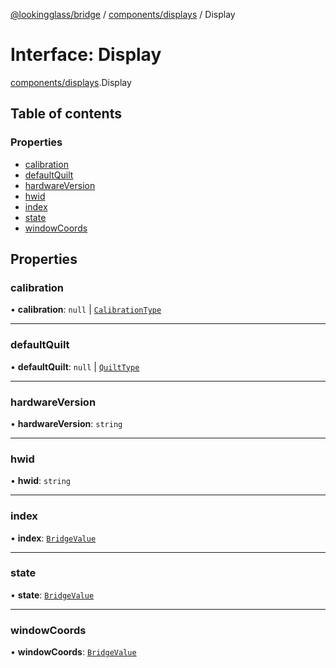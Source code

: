 [@lookingglass/bridge](../README.md) / [components/displays](../modules/components_displays.md) / Display

# Interface: Display

[components/displays](../modules/components_displays.md).Display

## Table of contents

### Properties

- [calibration](components_displays.Display.md#calibration)
- [defaultQuilt](components_displays.Display.md#defaultquilt)
- [hardwareVersion](components_displays.Display.md#hardwareversion)
- [hwid](components_displays.Display.md#hwid)
- [index](components_displays.Display.md#index)
- [state](components_displays.Display.md#state)
- [windowCoords](components_displays.Display.md#windowcoords)

## Properties

### calibration

• **calibration**: ``null`` \| [`CalibrationType`](components_displays.CalibrationType.md)

___

### defaultQuilt

• **defaultQuilt**: ``null`` \| [`QuiltType`](components_displays.QuiltType.md)

___

### hardwareVersion

• **hardwareVersion**: `string`

___

### hwid

• **hwid**: `string`

___

### index

• **index**: [`BridgeValue`](components_types.BridgeValue.md)

___

### state

• **state**: [`BridgeValue`](components_types.BridgeValue.md)

___

### windowCoords

• **windowCoords**: [`BridgeValue`](components_types.BridgeValue.md)
